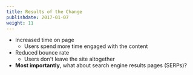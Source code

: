 ```yaml
---
title: Results of the Change
publishdate: 2017-01-07
weight: 11
---
```


* Increased time on page
  * Users spend more time engaged with the content
* Reduced bounce rate
  * Users don't leave the site altogether
* **Most importantly**, what about search engine results pages (SERPs)?